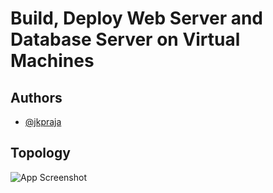 
# Build, Deploy Web Server and Database Server on Virtual Machines





## Authors

- [@jkpraja](https://www.github.com/octokatherine)


## Topology

![App Screenshot](https://via.placeholder.com/468x300?text=App+Screenshot+Here)

